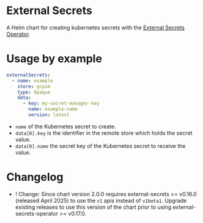 # External Secrets

A Helm chart for creating kubernetes secrets with the [External Secrets Operator](https://external-secrets.io/).

# Usage by example

```yaml
externalSecrets:
  - name: example
    store: gcpsm
    type: Opaque
    data:
      - key: my-secret-manager-key
        name: example-name
        version: latest
```

- `name` of the Kubernetes secret to create.
- `data[0].key` is the identifier in the remote store which holds the secret value.
- `data[0].name` the secret key of the Kubernetes secret to receive the value.

# Changelog

- ! Change: Since chart version 2.0.0 requires external-secrets >= v0.16.0 (released April 2025) to use the `v1` apis instead of `v1beta1`. Upgrade existing releases to use this version of the chart prior to using external-secrets-operator >= v0.17.0.
